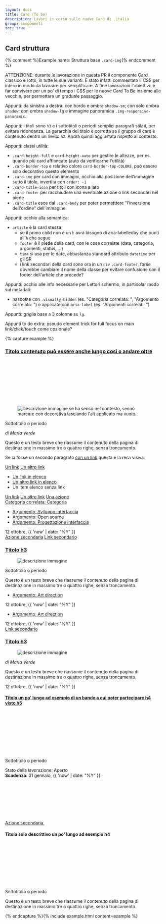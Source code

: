 ```yaml
---
layout: docs
title: Card (To be)
description: Lavori in corso sulle nuove Card di .italia
group: componenti
toc: true
---
```


## Card struttura

{% comment %}Example name: Struttura base `.card-img`{% endcomment %}

ATTENZIONE: durante le lavorazione in questa PR il componente Card classico è rotto, in tutte le sue varianti. È stato infatti commentato il CSS per intero in modo da lavorare per semplificare. A fine lavorazioni l'obiettivo è far convivere per un po' di tempo i CSS per le nuove Card To Be insieme alle vecchie, per permettere un graduale passaggio. 

Appunti: da sinistra a destra: con bordo e ombra `shadow-sm`; con solo ombra `shadow`; con ombra `shadow-lg` e immagine panoramica `.img-responsive-panoramic`. 

Appunti: i titoli sono `h3` e i sottotitoli o periodi semplici paragrafi stilati, per evitare ridondanza. La gerarchia del titolo è corretta se il gruppo di card è contenuto dentro un livello `h2`. Andrà quindi aggiustata rispetto al contesto.

Appunti: classi utilità: 
- `.card-height-full` e `card-height-auto` per gestire le altezze, per es. quando più card affiancate (auto da verificarne l'utilità)
- `.card-border-top` e relativo colore `card-border-top-COLORE`, può essere solo decorativo questo elemento
- `.card-img` per card con immagini, occhio alla posizione dell'immagine sotto il titolo, invertita con `order: -1`
- `.card-title-icon` per titoli con icona a lato
- `.card-footer` per racchiudere una eventuale azione o link secondari nel piede 
- `.card-title` esce dal `.card-body` per poter permetttere "l'inversione dell'ordine" dell'immagine

Appunti: occhio alla semantica: 
- `article` è la card stessa
  - se il primo child non è un `h` avrà bisogno di aria-labelledby che punti all'`h` che segue
  - `footer` è il piede della card, con le cose correlate (data, categoria, argomenti, status, ...) 
  - `time` si usa per le date, abbastanza standard attributo `datetime` per gli SR
  - i link secondari della card sono ora in un `div` `.card-footer`, forse dovrebbe cambiare il nome della classe per evitare confusione con il footer dell'article che precede? 

Appunti: occhio alle info necessarie per Lettori schermo, in particolar modo sui metadati: 
- nascoste con `.visually-hidden` (es. "Categoria correlata: ", "Argomento correlato: ") o applicate con `aria-label` (es. "Argomenti correlati: ")

Appunti: griglia base a 3 colonne su `lg`.

Appunti to do extra: pseudo element trick for full focus on main link/click/touch come opzionale?  

{% capture example %}

<div class="row card-to-be">
  <div class="col-12 col-md-6 mb-3 mb-md-4 col-lg-4">
    <!--start card-->
    <article class="card card-img card-height-full card-border-top card-border-top-test rounded shadow-sm border">
      <h3 class="card-title card-title-icon no_toc">
        <a href="#">Titolo contenuto può essere anche lungo così o andare oltre</a>
        <div><svg class="icon icon-primary" aria-hidden="true"><use href="{{ site.baseurl }}/dist/svg/sprites.svg#it-file"></use></svg></div>
      </h3>
      <div class="img-responsive-wrapper">
        <div class="img-responsive Zimg-responsive-panoramic">
          <figure class="img-wrapper">
            <img src="https://placehold.co/357x190/0066cc/FFFFFF/?text=IMMAGINE%20DI%20ESEMPIO" title="titolo immagine" alt="Descrizione immagine se ha senso nel contesto, sennò marcare con decorativa lasciando l'alt applicato ma vuoto.">
          </figure>
        </div>
      </div>
      <div class="card-body">
        <p class="card-subtitle no_toc">Sottotitolo o periodo</p>
        <address class="card-signature">di Maria Verde</address>
        <p class="card-text">Questo è un testo breve che riassume il contenuto della pagina di destinazione in massimo tre o quattro righe, senza troncamento.</p>
        <p class="card-text">Se ci fosse un secondo paragrafo <a href="#" class="card-link">con un link</a> questa è la resa visiva.</p>
        <a href="#" class="card-link">Un link</a>
        <a href="#" class="card-link">Un altro link</a>
        </div>
        <ul class="list-group list-group-flush">
          <li class="list-group-item"><a href="#" class="card-link">Un link in elenco</a></li>
          <li class="list-group-item"><a href="#" class="card-link">Un altro link in elenco</a></li>
          <li class="list-group-item">Un item elenco senza link</li>
        </ul>
        <div class="card-body">
          <a href="#" class="card-link">Un link</a>
          <a href="#" class="card-link">Un altro link</a>
          <a href="#" class="btn btn-primary">Una azione</a>
        <footer class="card-related">
          <div class="card-taxonomy">
            <a href="#" class="card-category card-link link-secondary"><span class="visually-hidden">Categoria correlata: </span>Categoria</a>
            <ul class="card-chips chips-list" aria-label="Argomenti correlati: ">
              <li class="list-item"><a class="chip chip-simple chip-sm" href="#">
                <span class="visually-hidden">Argomento: </span><span class="chip-label">Sviluppo interfaccia</span>
              </a></li>
              <li class="list-item"><a class="chip chip-simple chip-sm" href="#">
                <span class="visually-hidden">Argomento: </span><span class="chip-label">Open source</span>
              </a></li>
              <li class="list-item"><a class="chip chip-simple chip-sm" href="#">
                <span class="visually-hidden">Argomento: </span><span class="chip-label">Progettazione interfaccia</span>
              </a></li>
            </ul>
          </div>
          <time class="card-date" datetime="10/12/{{ 'now' | date: "%Y" }}">12 ottobre, {{ 'now' | date: "%Y" }}</time>
        </footer>
      </div>
      <div class="card-footer" aria-label="Azioni correlate:">
        <a href="#" class="btn btn-outline-primary">Azione secondaria</a>
        <a href="#" class="card-link">Link secondario</a>
      </div>
    </article>
    <!--end card-->
  </div>
  <div class="col-12 col-md-6 mb-3 mb-md-4 col-lg-4">
    <!--start card-->
    <article class="card card-img card-height-full rounded shadow">
      <h3 class="card-title no_toc">
        <a href="#">Titolo h3</a>
      </h3>
      <div class="img-responsive-wrapper">
        <div class="img-responsive Zimg-responsive-panoramic">
          <figure class="img-wrapper">
            <img src="https://placehold.co/357x190/0066cc/FFFFFF/?text=IMMAGINE%20DI%20ESEMPIO" title="titolo immagine" alt="descrizione immagine">
          </figure>
        </div>
      </div>
      <div class="card-body">
        <p class="card-subtitle no_toc">Sottotitolo o periodo</p>
        <p class="card-text">Questo è un testo breve che riassume il contenuto della pagina di destinazione in massimo tre o quattro righe, senza troncamento.</p>
        <footer class="card-related">
          <div class="card-taxonomy">
              <ul class="card-chips chips-list" aria-label="Argomenti correlati: ">
                <li class="list-item"><a class="chip chip-simple chip-sm" href="#">
                  <span class="visually-hidden">Argomento: </span><span class="chip-label">Art direction</span>
                </a></li>
              </ul>
          </div>
          <time class="card-date" datetime="10/12/{{ 'now' | date: "%Y" }}">12 ottobre, {{ 'now' | date: "%Y" }}</time>
        </footer>
      </div>
      <footer class="card-related card-footer">
        <div class="card-taxonomy">
            <ul class="card-chips chips-list" aria-label="Argomenti correlati: ">
              <li class="list-item"><a class="chip chip-simple chip-sm" href="#">
                <span class="visually-hidden">Argomento: </span><span class="chip-label">Art direction</span>
              </a></li>
            </ul>
        </div>
        <time class="card-date" datetime="10/12/{{ 'now' | date: "%Y" }}">12 ottobre, {{ 'now' | date: "%Y" }}</time>
      </footer>
      <div class="card-footer" aria-label="Link correlati:">
        <a href="#" class="card-link">Link secondario</a>
      </div>
    </article>
    <!--end card-->
  </div>
  <div class="col-12 col-md-6 mb-3 mb-md-4 col-lg-4">
    <!--start card-->
    <article class="card card-img rounded shadow-lg mb-3">
      <h3 class="card-title no_toc">
        <a href="#">Titolo h3</a>
      </h3>
      <div class="img-responsive-wrapper">
        <div class="img-responsive img-responsive-panoramic">
          <figure class="img-wrapper">
            <img src="https://placehold.co/357x190/0066cc/FFFFFF/?text=IMMAGINE%20DI%20ESEMPIO" title="titolo immagine" alt="descrizione immagine">
          </figure>
        </div>
      </div>
      <div class="card-body">
        <address class="card-signature">di Maria Verde</address>
        <p class="card-text">Questo è un testo breve che riassume il contenuto della pagina di destinazione in massimo tre o quattro righe, senza troncamento.</p>
        <footer class="card-related">
          <time class="card-date" datetime="10/12/{{ 'now' | date: "%Y" }}">12 ottobre, {{ 'now' | date: "%Y" }}</time>
        </footer>
      </div>
    </article>
    <!--end card-->
    <!--start card-->
    <article class="card rounded shadow-sm border mb-3">
      <h4 class="card-title card-title-icon h5 no_toc">
        <a href="#">Titolo un po' lungo ad esempio di un bando a cui poter partecipare h4 visto h5</a>
        <div><svg class="icon icon-primary" aria-hidden="true"><use href="{{ site.baseurl }}/dist/svg/sprites.svg#it-file"></use></svg></div>
      </h4>
      <div class="card-body">
        <p class="card-subtitle no_toc">Sottotitolo o periodo</p>
        <footer class="card-related">
          <div class="card-taxonomy">
            <div class="chip chip-simple chip-sm chip-success">
              <span class="visually-hidden">Stato della lavorazione: </span><span class="chip-label">Aperto</span>
           </div>
          </div>
          <span class="card-date text-warning"><strong>Scadenza: </strong><time class="card-date text-warning" datetime="10/12/{{ 'now' | date: "%Y" }}">31 gennaio, {{ 'now' | date: "%Y" }}</time></span>
        </footer>
      </div>
      <div class="card-footer" aria-label="Azioni correlate:">
        <a href="#" class="btn btn-outline-primary btn-xs btn-icon Zd-md-block">
          <span>Azione secondaria</span>
          <svg class="icon icon-primary ms-2" aria-hidden="true"><use href="/dist/svg/sprites.svg#it-arrow-right"></use></svg>
        </a>
      </div>
    </article>
    <!--end card-->
    <!--start card-->
    <article class="card rounded shadow-sm border">
      <h4 class="card-title card-title-icon no_toc">
        Titolo solo descrittivo un po' lungo ad esempio h4
        <div><svg class="icon icon-secondary" aria-hidden="true"><use href="{{ site.baseurl }}/dist/svg/sprites.svg#it-file"></use></svg></div>
      </h4>
      <div class="card-body">
        <p class="card-subtitle no_toc">Sottotitolo o periodo</p>
        <p class="card-text">Questo è un testo breve che riassume il contenuto della pagina di destinazione in massimo tre o quattro righe, senza troncamento.</p>
      </div>
    </article>
    <!--end card-->
  </div>
</div>
{% endcapture %}{% include example.html content=example %}
